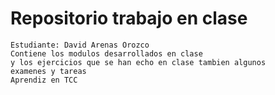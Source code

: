 # Repositorio trabajo en clase
``` 
Estudiante: David Arenas Orozco
Contiene los modulos desarrollados en clase
y los ejercicios que se han echo en clase tambien algunos
examenes y tareas 
Aprendiz en TCC

```